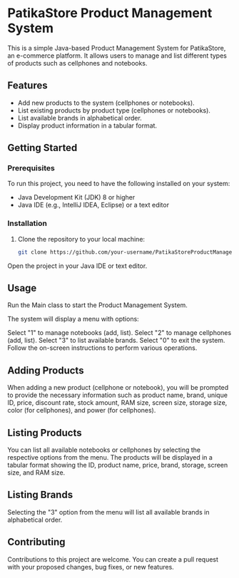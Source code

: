 # PatikaStore Product Management System

This is a simple Java-based Product Management System for PatikaStore, an e-commerce platform. It allows users to manage and list different types of products such as cellphones and notebooks.

## Features

- Add new products to the system (cellphones or notebooks).
- List existing products by product type (cellphones or notebooks).
- List available brands in alphabetical order.
- Display product information in a tabular format.

## Getting Started

### Prerequisites

To run this project, you need to have the following installed on your system:

- Java Development Kit (JDK) 8 or higher
- Java IDE (e.g., IntelliJ IDEA, Eclipse) or a text editor

### Installation

1. Clone the repository to your local machine:

   ```bash
   git clone https://github.com/your-username/PatikaStoreProductManagement.git


Open the project in your Java IDE or text editor.
## Usage
Run the Main class to start the Product Management System.

The system will display a menu with options:

Select "1" to manage notebooks (add, list).
Select "2" to manage cellphones (add, list).
Select "3" to list available brands.
Select "0" to exit the system.
Follow the on-screen instructions to perform various operations.

## Adding Products
When adding a new product (cellphone or notebook), you will be prompted to provide the necessary information such as product name, brand, unique ID, price, discount rate, stock amount, RAM size, screen size, storage size, color (for cellphones), and power (for cellphones).

## Listing Products
You can list all available notebooks or cellphones by selecting the respective options from the menu. The products will be displayed in a tabular format showing the ID, product name, price, brand, storage, screen size, and RAM size.

## Listing Brands
Selecting the "3" option from the menu will list all available brands in alphabetical order.

## Contributing
Contributions to this project are welcome. You can create a pull request with your proposed changes, bug fixes, or new features.
